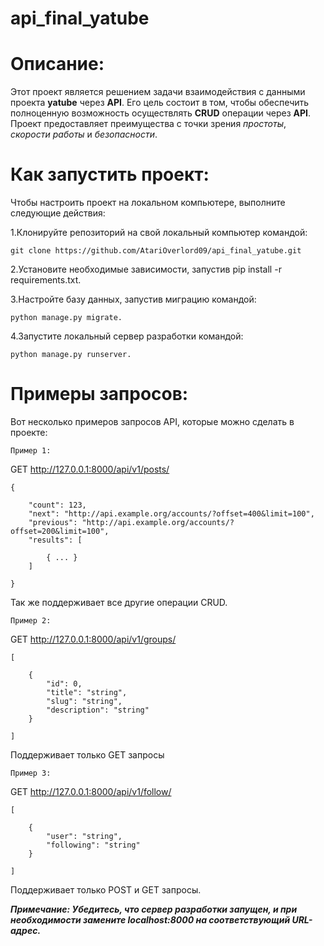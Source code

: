 # **api_final_yatube**
# **Описание:**
Этот проект является решением задачи взаимодействия с данными проекта **yatube** через **API**. Его цель состоит в том, чтобы обеспечить полноценную возможность осуществлять **CRUD** операции через **API**. Проект предоставляет преимущества с точки зрения *простоты*, *скорости работы* и *безопасности*.

# **Как запустить проект:**
Чтобы настроить проект на локальном компьютере, выполните следующие действия:

1.Клонируйте репозиторий на свой локальный компьютер командой:
```
git clone https://github.com/AtariOverlord09/api_final_yatube.git
```

2.Установите необходимые зависимости, запустив pip install -r requirements.txt.

3.Настройте базу данных, запустив миграцию командой:
```
python manage.py migrate.
```

4.Запустите локальный сервер разработки командой:
```
python manage.py runserver.
```

# **Примеры запросов:**

Вот несколько примеров запросов API, которые можно сделать в проекте:

    Пример 1:

GET http://127.0.0.1:8000/api/v1/posts/
```
{

    "count": 123,
    "next": "http://api.example.org/accounts/?offset=400&limit=100",
    "previous": "http://api.example.org/accounts/?offset=200&limit=100",
    "results": [

        { ... }
    ]

}
```
Так же поддерживает все другие операции CRUD.

    Пример 2:

GET http://127.0.0.1:8000/api/v1/groups/
```
[

    {
        "id": 0,
        "title": "string",
        "slug": "string",
        "description": "string"
    }

]
```
Поддерживает только GET запросы

    Пример 3:

GET http://127.0.0.1:8000/api/v1/follow/
```
[

    {
        "user": "string",
        "following": "string"
    }

]
```
Поддерживает только POST и GET запросы.

***Примечание: Убедитесь, что сервер разработки запущен, и при необходимости замените localhost:8000 на соответствующий URL-адрес.***